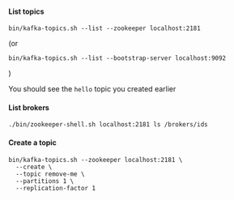 #### List topics

````
bin/kafka-topics.sh --list --zookeeper localhost:2181
````

(or 
````
bin/kafka-topics.sh --list --bootstrap-server localhost:9092
````
)

You should see the `hello` topic you created earlier

#### List brokers

````
./bin/zookeeper-shell.sh localhost:2181 ls /brokers/ids
````


#### Create a topic

````
bin/kafka-topics.sh --zookeeper localhost:2181 \
  --create \
  --topic remove-me \
  --partitions 1 \
  --replication-factor 1
````
